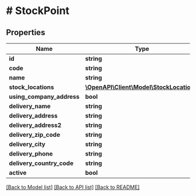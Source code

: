 # # StockPoint

## Properties

Name | Type | Description | Notes
------------ | ------------- | ------------- | -------------
**id** | **string** |  | [optional]
**code** | **string** |  |
**name** | **string** |  |
**stock_locations** | [**\OpenAPI\Client\Model\StockLocation[]**](StockLocation.md) |  | [optional]
**using_company_address** | **bool** |  | [optional]
**delivery_name** | **string** |  | [optional]
**delivery_address** | **string** |  | [optional]
**delivery_address2** | **string** |  | [optional]
**delivery_zip_code** | **string** |  | [optional]
**delivery_city** | **string** |  | [optional]
**delivery_phone** | **string** |  | [optional]
**delivery_country_code** | **string** |  | [optional]
**active** | **bool** |  | [optional]

[[Back to Model list]](../../README.md#models) [[Back to API list]](../../README.md#endpoints) [[Back to README]](../../README.md)
